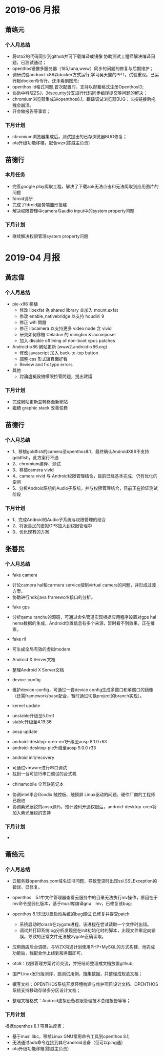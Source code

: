 # 2019-06 月报
## 萧络元
### 个人月总结
* 将oto2的代码同步到github并可下载编译成镜像	协助测试工程师解决编译问题，已测试通过；
* openthos镜像多服务器（185,tuna,www）同步的问题的修复与后期维护；
* 调研试验android-x86以docker方式运行,学习吴天健的PPT，试验重现。已运行起docker命令行，还未看到图形;
* openthos id格式问题,首次配置时，支持以邮箱格式注册OpenthosID;
* 协助中科院ZSJ，对security分支进行代码同步编译提交等问题的解决；
* chromium浏览器集成进openthos8.1。跟踪调试浏览器BUG：长按链接后拖拽会崩溃。			
* 开会做报告等事宜；

### 下月计划
* chromium浏览器集成后，测试提出的已存浏览器BUG修复；
* ota升级功能移植，配合wzx(陈威主负责)

## 苗德行
### 本月任务
- 完善google play爬取工程，解决了下载apk无法点击和无法爬取到应用图片的问题
- fdroid调研
- 完成了fdroid服务端雏形搭建
- 解决权限管理中camera与audio input中的system property问题

### 下月计划
- 继续解决权限管理system property问题

# 2019-04 月报
## 黃志偉
### 个人月总结
* pie-x86 移植
  - 修改 libexfat 為 shared library 並加入 mount.exfat
  - 修改 enable_nativebridge 以支持 houdini 9
  - 修正 wifi 問題
  - 修正 libcamera 以支持更多 video node 含 vivid
  - 研究如何移植 Celadon 的 minigbm & iacomposer
  - 加入 disable offlining of non-boot cpus patches
* Android-x86 網站更新 (www2.android-x86.org)
  - 修改 javascript 加入 back-to-top button
  - 調整 css 形式讓頁面好看
  - Review and fix typo errors
* 其他
  - 討論虛擬設備權限控管問題，提出建議
 
### 下月计划
* 完成網站更新並轉移至新網站
* 繼續 graphic stack 改善任務

## 苗德行
### 个人月总结
- 1、移植goldfish的camera至openthos8.1，最终确认AndroidX86不支持goldfish，此方案行不通
- 2、chromium编译、测试
- 3、移植camera vivid
- 4、camera vivid 与 Android权限管理结合，目前已经基本完成，仍有优化的空间
- 5、分析Android系统的Audio子系统，并与权限管理结合，目前正在验证测试阶段

### 下月计划
- 1、完成Android的Audio子系统与权限管理的结合
- 2、将张善民的虚拟GPS加入到权限管理中
- 3、优化现有的方案

## 张善民
### 个人月总结
* fake camera
 - 讨论camera hal和carmera service控制virtual camera的问题，并形成过渡方案。
 - 协助进行ndk/java framework接口的分析。
* fake gps
 - 分析qemu ranchu的源码，可通过命名管道实现根据应用程序设置对gps hal nema数据的生成，Android位置信息有多个来源，暂时看不到效果，正在排查。
* fake ril
 - 可生成全局有效的虚拟modem
* Android X Server文档
 - 整理Android X Server文档
* device-config
 - 维护device-config，可通过一套device config生成多窗口和单窗口的镜像（还需framework/base配合，暂时通过切换project的branch实现）。
* kernel update
 - unstable升级至5.0rc1
 - stable升级至4.19.36
* aosp update
 - android-desktop-oreo-mr1升级至aosp 8.1.0 r63
 - android-desktop-pie升级至aosp 9.0.0 r33
* android init/recovery
 - 可通过vmware进行串口调试
 - 找到一台可进行串口调试的台式机
* chinamobile 全互联笔记本
 - 协调intel平台Goodix 触控板、触摸屏 Linux驱动的问题，硬件厂商的工程师已跟进
 - 协调紫光展锐的aosp源码，预计源码开通权限后，android-desktop-oreo将加入紫光展锐的支持
### 下月计划
* 

## 萧络元
### 个人月总结
* 云服务器openthos.com域名证书问题，导致登录时出现ssl.SSLException的错误，已修复。
* openthos　5.1中文件管理器查看云服务中的目录无法执行mv操作，原因在于mv命令是弱化版本，基于musl库编译gnu　mv，已修复该bug;
* openthos 8.1无法U盘启动系统的bug调试,已修复并提交patch
  - 系统启动时crash在zygote进程，该进程在尝试读取一个文件时出错。
  - 调试并打印系统log分析发现是在init初始化时的脚本，出现文件重定向错误，导致的正常文件无法被zygote正确读取。

* 应用商店后台调研。与WZX沟通计划使用PHP+MySQL的方式构建，他完成功能后，我配合他上线到服务器即可。
* oto8：权限管理方案讨论交流，并把结论整理成文档放置github;
* 国产Linux发行版测评，跑测试用例，搜集数据，并整理成规范文档；
* 撰写文档：OPENTHOS系统开发环境构建与维护项目设计文档、OPENTHOS系统支持移动存储多分区设计文档；
* 整理文档格式：Android虚拟设备权限管理技术总结报告等等；
### 下月计划
根据openthos 8.1 项目进度表：
* 基于musl libc，移植Linux GNU常用命令工具到openthos 8.1;
* 无法通过adb命令连接到其它android设备（但可以ping通）
* ota升级功能移植(陈威主负责)

